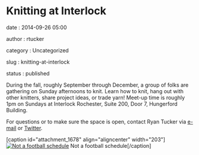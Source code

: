 Knitting at Interlock
=====================

date
:   2014-09-26 05:00

author
:   rtucker

category
:   Uncategorized

slug
:   knitting-at-interlock

status
:   published

During the fall, roughly September through December, a group of folks
are gathering on Sunday afternoons to knit. Learn how to knit, hang out
with other knitters, share project ideas, or trade yarn! Meet-up time is
roughly 1pm on Sundays at Interlock Rochester, Suite 200, Door 7,
Hungerford Building.

For questions or to make sure the space is open, contact Ryan Tucker via
[e-mail](mailto:knitterlock@ryantucker.us) or
[Twitter](https://twitter.com/hoopycat).

[caption id="attachment\_1678" align="aligncenter" width="203"][![Not a
football
schedule](http://www.interlockroc.org/wp-content/uploads/2014/09/knitting-at-interlock-203x300.png)](http://www.interlockroc.org/wp-content/uploads/2014/09/knitting-at-interlock.png)
Not a football schedule[/caption]

